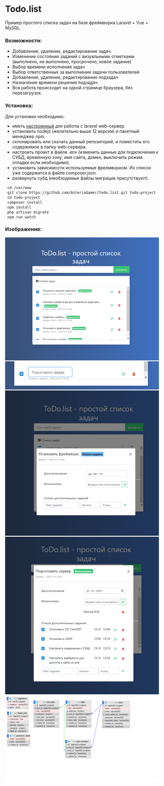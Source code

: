 # Todo.list

Пример простого списка задач на базе фреймворка Laravel + Vue + MySQL.

### Возможности:

  - Добавление, удаление, редактирование задач.
  - Изменение состояния заданий с визуальными отметками (выполнено, не выполнено,  просрочено, новое задание)
  - Выбор времени исполнения задач
  - Выбор ответственных за выполнение задачи пользователей
  - Добавление, удаление, редактирование подзадач
  - Назначение времени решения подзадач
  - Вся работа происходит на одной странице браузера, без перезагрузок.

### Установка:

Для установки необходимо:

 - иметь [настроенный](https://laravel.com/docs/8.x/installation#installation) для работы с laravel web-сервер. 
 - установить nodejs (желательно выше 12 версии) и пакетный менеджер npm
 - склонировать или скачать данный  репозиторий, и поместить его содержимое в папку web-сервера.
 - настроить проект в файле .env (изменить данные для подключения к СУБД, временную зону, имя сайта, домен, выключить режим отладки если необходимо). 
 - установить зависимости используемые фреймворком. Их список уже содержится в файле composer.json. 
 - развернуть субд (необходимые файлы миграции присутствуют).

```console
 cd /var/www 
 git clone https://github.com/AsteriaGamer/todo.list.git todo-project 
 cd todo-project 
 composer install 
 npm install
 php artisan migrate
 npm run watch
```

   ### Изображения:
   ![enter image description here](https://raw.githubusercontent.com/AsteriaGamer/todo.list/master/image-example/example1.png?token=AAIPP5C4AWGKXE27TLTG4W27TXL4E)![enter image description here](https://raw.githubusercontent.com/AsteriaGamer/todo.list/master/image-example/example2.png?token=AAIPP5DRG3O3XQSEI4DHAV27TXMAM)![enter image description here](https://raw.githubusercontent.com/AsteriaGamer/todo.list/master/image-example/example3.png?token=AAIPP5BE42TRSWCTYXUX5OC7TXMBY)![enter image description here](https://raw.githubusercontent.com/AsteriaGamer/todo.list/master/image-example/example4.png?token=AAIPP5BZ6ZZF34TXZ5IINSS7TXMDO)![enter image description here](https://raw.githubusercontent.com/AsteriaGamer/todo.list/master/image-example/example5.png?token=AAIPP5D3EHSPX3XJZSQXG3S7TXMDA)
